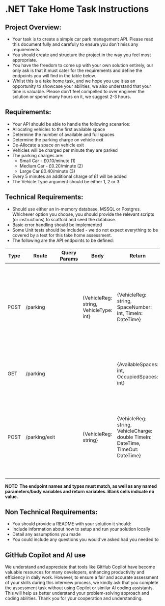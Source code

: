 # .NET Take Home Task Instructions

Project Overview:
-----------------
- Your task is to create a simple car park management API. Please read this document fully and carefully to ensure you don’t miss any requirements.
- You should create and structure the project in the way you feel most appropriate.
- You have the freedom to come up with your own solution entirely, our only ask is that it must cater for the requirements and define the endpoints you will find in the table below.
- Whilst this is a take home task, and we hope you use it as an opportunity to showcase your abilities, we also understand that your time is valuable. Please don’t feel compelled to over engineer the solution or spend many hours on it, we suggest 2-3 hours.

Requirements:
--------------
- Your API should be able to handle the following scenarios:
- Allocating vehicles to the first available space
- Determine the number of available and full spaces
- Determine the parking charge on vehicle exit
- De-Allocate a space on vehicle exit
- Vehicles will be charged per minute they are parked
- The parking charges are:
    - Small Car - £0.10/minute (1)
    - Medium Car - £0.20/minute (2)
    - Large Car £0.40/minute (3)
- Every 5 minutes an additional charge of £1 will be added
- The Vehicle Type argument should be either 1, 2 or 3

Technical Requirements:
-----------------------
- Should use either an in-memory database, MSSQL or Postgres. Whichever option you choose, you should provide the relevant scripts (or instructions) to scaffold and seed the database.
- Basic error handling should be implemented
- Some Unit tests should be included - we do not expect everything to be covered by a test for this take home assessment.
- The following are the API endpoints to be defined:


| Type | Route | Query Params | Body | Return | Notes |
| ---- | ----- | ------------ | ---- | ------ | ----- |
| POST | /parking | | {VehicleReg: string, VehicleType: int} | {VehicleReg: string, SpaceNumber: int, TimeIn: DateTime} | Parks a given vehicle in the first available space and returns the vehicle and its space number |
| GET | /parking | | | {AvailableSpaces: int, OccupiedSpaces: int} | Gets available and occupied number of spaces |
| POST | /parking/exit | | {VehicleReg: string} | {VehicleReg: string, VehicleCharge: double TimeIn: DateTime, TimeOut: DateTime} | Should free up this vehicles space and return its final charge from its parking time until now |


**NOTE: The endpoint names and types must match, as well as any named parameters/body variables and return variables. Blank cells indicate no value.**

Non Technical Requirements:
---------------------------
- You should provide a README with your solution it should:
- Include information about how to setup and run your solution locally
- Detail any assumptions you made
- You could include any questions you would’ve asked had you needed to


## GitHub Copilot and AI use
We understand and appreciate that tools like GitHub Copilot have become valuable resources for many developers, enhancing productivity and efficiency in daily work. However, to ensure a fair and accurate assessment of your skills during this interview process, we kindly ask that you complete the assessment task without using Copilot or similar AI coding assistants. This will help us better understand your problem-solving approach and coding abilities. Thank you for your cooperation and understanding.

